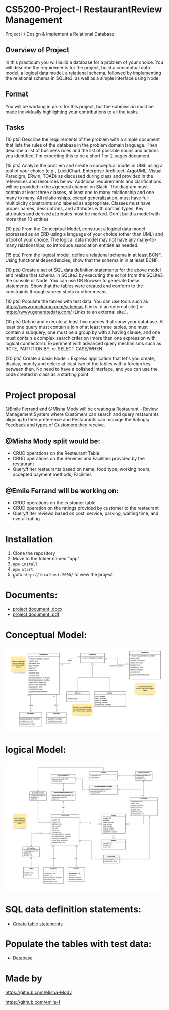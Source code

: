 # CS5200-Project-I RestaurantReview Management
Project I / Design &amp; Implement a Relational Database

## Overview of Project
In this practicum you will build a database for a problem of your choice. You will describe the requirements for the project, build a conceptual data model, a logical data model, a relational schema, followed by implementing the relational schema in SQLite3, as well as a simple interface using Node.

## Format
You will be working in pairs for this project, but the submission must be made individually highlighting your contributions to all the tasks.
## Tasks
(10 pts) Describe the requirements of the problem with a simple document that lists the rules of the database in the problem domain language. Then describe a list of business rules and the list of possible nouns and actions you identified. I'm expecting this to be a short 1 or 2 pages document.

(15 pts) Analyze the problem and create a conceptual model in UML using a tool of your choice (e.g., LucidChart, Enterprise Architect, ArgoUML, Visual Paradigm, ERwin, TOAD) as discussed during class and provided in the references and resources below. Additional requirements and clarifications will be provided in the #general channel on Slack. The diagram must contain at least three classes, at least one to many relationship and one many to many. All relationships, except generalization, must have full multiplicity constraints and labeled as appropriate. Classes must have proper names, descriptions, and attributes with domain types. Key attributes and derived attributes must be marked. Don't build a model with more than 10 entities.

(10 pts) From the Conceptual Model, construct a logical data model expressed as an ERD using a language of your choice (other than UML) and a tool of your choice. The logical data model may not have any many-to-many relationships, so introduce association entities as needed.

(15 pts) From the logical model, define a relational schema in at least BCNF. Using functional dependencies, show that the schema in in at least BCNF.

(10 pts) Create a set of SQL data definition statements for the above model and realize that schema in SQLite3 by executing the script from the SQLite3, the console or Node. You can use DB Browser to generate these statements. Show that the tables were created and conform to the constraints through screen shots or other means.

(10 pts) Populate the tables with test data. You can use tools such as https://www.mockaroo.com/schemas (Links to an external site.) or  https://www.generatedata.com/ (Links to an external site.).

(10 pts) Define and execute at least five queries that show your database. At least one query must contain a join of at least three tables, one must contain a subquery, one must be a group by with a having clause, and one must contain a complex search criterion (more than one expression with logical connectors). Experiment with advanced query mechanisms such as RCTE, PARTITION BY, or SELECT CASE/WHEN.

(20 pts) Create a basic Node + Express application that let's you create, display, modify and delete at least two of the tables with a foreign key between then. No need to have a polished interface, and you can use the code created in class as a starting point

# Project proposal

@Emile Ferrand and @Misha Mody will be creating a Restaurant - Review Management System where Customers can search and query restaurants aligning to their preference and Restaurants can manage the Ratings/ Feedback and types of Customers they receive.

## @Misha Mody split would be:

- CRUD operations on the Restaurant Table
- CRUD operations on the Services and Facilities provided by the restaurant
- Query/filter restaurants based on name, food type, working hours, accepted payment methods, Facilities 

## @Emile Ferrand will be working on:

- CRUD operations on the customer table
- CRUD operation on the ratings provided by customer to the restaurant
- Query/filter reviews based on cost, service, parking, waiting time, and overall rating

# Installation

1) Clone the repository 
2) Move to the folder named "app"
3) `npm install`
4) `npm start`
5) goto `http://localhost:2000/` to view the project

# Documents:

- [project document .docx](./docs/CS5200%20project%201.docx)
- [project document .pdf](./docs/CS5200%20project%201.pdf)

# Conceptual Model:

![Conceptual Model](./diagrams/UML.png)

# logical Model:

![Logical Model](./diagrams/ERD.png)

# SQL data definition statements:

- [Create table statements](./db/create.sql)

# Populate the tables with test data:

- [Database](./db/data.db)

# Made by
https://github.com/Misha-Mody

https://github.com/emile-f
